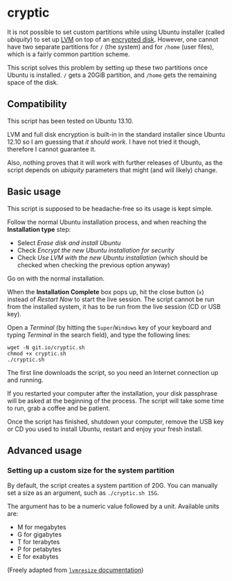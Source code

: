 cryptic
=======

It is not possible to set custom partitions while using Ubuntu installer (called *ubiquity*) to set up [LVM][1] on top of an [encrypted disk][2]. However, one cannot have two separate partitions for `/` (the system) and for `/home` (user files), which is a fairly common partition scheme.

This script solves this problem by setting up these two partitions once Ubuntu is installed. `/` gets a 20GiB partition, and `/home` gets the remaining space of the disk.

## Compatibility

This script has been tested on Ubuntu 13.10.

LVM and full disk encryption is built-in in the standard installer since Ubuntu 12.10 so I am guessing that *it should work*. I have not tried it though, therefore I cannot guarantee it.

Also, nothing proves that it will work with further releases of Ubuntu, as the script depends on *ubiquity* parameters that might (and will likely) change.

## Basic usage

This script is supposed to be headache-free so its usage is kept simple.

Follow the normal Ubuntu installation process, and when reaching the **Installation type** step:

- Select *Erase disk and install Ubuntu*
- Check *Encrypt the new Ubuntu installation for security*
- Check *Use LVM with the new Ubuntu installation* (which should be checked when checking the previous option anyway)

Go on with the normal installation.

When the **Installation Complete** box pops up, hit the close button (`x`) instead of *Restart Now* to start the live session. The script cannot be run from the installed system, it has to be run from the live session (CD or USB key).

Open a *Terminal* (by hitting the `Super`/`Windows` key of your keyboard and typing *Terminal* in the search field), and type the following lines:

    wget -N git.io/cryptic.sh
    chmod +x cryptic.sh
    ./cryptic.sh

The first line downloads the script, so you need an Internet connection up and running.

If you restarted your computer after the installation, your disk passphrase will be asked at the beginning of the process.
The script will take some time to run, grab a coffee and be patient.

Once the script has finished, shutdown your computer, remove the USB key or CD you used to install Ubuntu, restart and enjoy your fresh install.

## Advanced usage

### Setting up a custom size for the system partition

By default, the script creates a system partition of 20G. You can manually set a size as an argument, such as `./cryptic.sh 15G`.

The argument has to be a numeric value followed by a unit. Available units are:

- M for megabytes
- G for gigabytes
- T for terabytes
- P for petabytes
- E for exabytes

(Freely adapted from [`lvmresize` documentation][3])

[1]: http://en.wikipedia.org/wiki/Logical_Volume_Manager_(Linux)
[2]: http://en.wikipedia.org/wiki/Disk_encryption
[3]: http://linux.die.net/man/8/lvresize
